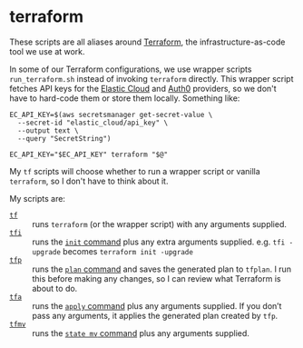 # terraform

These scripts are all aliases around [Terraform], the infrastructure-as-code tool we use at work.

In some of our Terraform configurations, we use wrapper scripts `run_terraform.sh` instead of invoking `terraform` directly.
This wrapper script fetches API keys for the [Elastic Cloud] and [Auth0] providers, so we don't have to hard-code them or store them locally.
Something like:

```shell
EC_API_KEY=$(aws secretsmanager get-secret-value \
  --secret-id "elastic_cloud/api_key" \
  --output text \
  --query "SecretString")

EC_API_KEY="$EC_API_KEY" terraform "$@"
```

My `tf` scripts will choose whether to run a wrapper script or vanilla `terraform`, so I don't have to think about it.

My scripts are:

<dl>
  <dt>
    <a href="https://github.com/alexwlchan/scripts/blob/main/terraform/tf">
      <code>tf</code>
    </a>
  </dt>
  <dd>
    runs <code>terraform</code> (or the wrapper script) with any arguments supplied.
  </dd>
  
  <dt>
    <a href="https://github.com/alexwlchan/scripts/blob/main/terraform/tfi">
      <code>tfi</code>
    </a>
  </dt>
  <dd>
    runs the <a href="https://developer.hashicorp.com/terraform/cli/commands/init"><code>init</code> command</a> plus any extra arguments supplied. e.g. <code>tfi -upgrade</code> becomes <code>terraform init -upgrade</code>
  </dd>
  
  <dt>
    <a href="https://github.com/alexwlchan/scripts/blob/main/terraform/tfp">
      <code>tfp</code>
    </a>
  </dt>
  <dd>
    runs the <a href="https://developer.hashicorp.com/terraform/cli/commands/plan"><code>plan</code> command</a> and saves the generated plan to <code>tfplan</code>.
    I run this before making any changes, so I can review what Terraform is about to do.
  </dd>
  
  <dt>
    <a href="https://github.com/alexwlchan/scripts/blob/main/terraform/tfa">
      <code>tfa</code>
    </a>
  </dt>
  <dd>
    runs the <a href="https://developer.hashicorp.com/terraform/cli/commands/apply"><code>apply</code> command</a> plus any arguments supplied.
    If you don’t pass any arguments, it applies the generated plan created by <code>tfp</code>.
  </dd>
  
  <dt>
    <a href="https://github.com/alexwlchan/scripts/blob/main/terraform/tfmv">
      <code>tfmv</code>
    </a>
  </dt>
  <dd>
    runs the <a href="https://developer.hashicorp.com/terraform/cli/commands/state/mv"><code>state mv</code> command</a> plus any arguments supplied.
  </dd>
</dl>

[Terraform]: https://www.terraform.io/
[Elastic Cloud]: https://registry.terraform.io/providers/elastic/ec/latest/docs#using-your-api-key-on-the-elastic-cloud-terraform-provider
[Auth0]: https://registry.terraform.io/providers/auth0/auth0/latest/docs#environment-variables